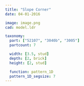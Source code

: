```yaml
---
title: "Slope Corner"
date: 04-01-2016

image: image.png
cad: model.ldr

taxonomy:
  part: ["52107", "3040b", "3005"]
  partcount: 7

  width: [3.5, stud]
  depth: [2, brick]
  height: [2, stud]

  function: pattern_1D
  pattern_1D_segsize: 7
---
```

